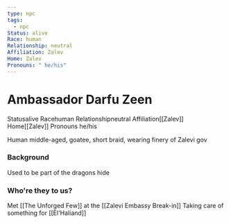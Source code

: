 ```yaml
---
type: npc
tags:
  - npc
Status: alive
Race: human
Relationship: neutral
Affiliation: Zalev
Home: Zalev
Pronouns: " he/his"
---
```


# Ambassador Darfu Zeen
<span class="dataview inline-field"><span class="inline-field-key">Status</span><span class="inline-field-value">alive</span></span>
<span class="dataview inline-field"><span class="inline-field-key">Race</span><span class="inline-field-value">human</span></span>
<span class="dataview inline-field"><span class="inline-field-key">Relationship</span><span class="inline-field-value">neutral</span></span>
<span class="dataview inline-field"><span class="inline-field-key">Affiliation</span><span class="inline-field-value">[[Zalev]]</span></span>
<span class="dataview inline-field"><span class="inline-field-key">Home</span><span class="inline-field-value">[[Zalev]]</span></span>
<span class="dataview inline-field"><span class="inline-field-key">Pronouns</span><span class="inline-field-value"> he/his</span></span>

Human middle-aged, goatee, short braid, wearing finery of Zalevi gov

### Background
Used to be part of the dragons hide

### Who're they to us? 
Met [[The Unforged Few]] at the [[Zalevi Embassy Break-in]]
Taking care of something for [[El'Haliand]]

